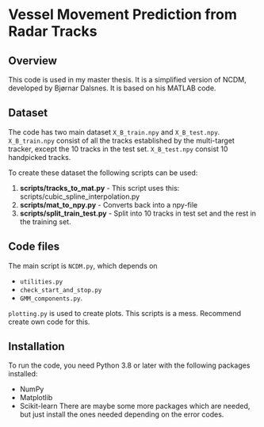 # Vessel Movement Prediction from Radar Tracks

## Overview
This code is used in my master thesis. It is a simplified version of NCDM, developed by Bjørnar Dalsnes. It is based on his MATLAB code.


## Dataset
The code has two main dataset `X_B_train.npy` and `X_B_test.npy`. `X_B_train.npy` consist of all the tracks established by the multi-target tracker, except the 10 tracks in the test set. `X_B_test.npy` consist 10 handpicked tracks. 

To create these dataset the following scripts can be used:
1. **scripts/tracks_to_mat.py** - This script uses this: scripts/cubic_spline_interpolation.py
2. **scripts/mat_to_npy.py** - Converts back into a npy-file
3. **scripts/split_train_test.py** - Split into 10 tracks in test set and the rest in the training set.

## Code files
The main script is `NCDM.py`, which depends on 
- `utilities.py`
- `check_start_and_stop.py`
- `GMM_components.py`.

`plotting.py` is used to create plots. This scripts is a mess. Recommend create own code for this. 


## Installation
To run the code, you need Python 3.8 or later with the following packages installed:
- NumPy
- Matplotlib
- Scikit-learn
There are maybe some more packages which are needed, but just install the ones needed depending on the error codes. 
